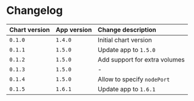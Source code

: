 # Changelog

| Chart version | App version   | Change description            |
| :------------ | :------------ | :---------------------------- |
| `0.1.0`       | `1.4.0`       | Initial chart version         |
| `0.1.1`       | `1.5.0`       | Update app to `1.5.0`         |
| `0.1.2`       | `1.5.0`       | Add support for extra volumes |
| `0.1.3`       | `1.5.0`       | -                             |
| `0.1.4`       | `1.5.0`       | Allow to specify `nodePort`   |
| `0.1.5`       | `1.6.1`       | Update app to `1.6.1`         |
